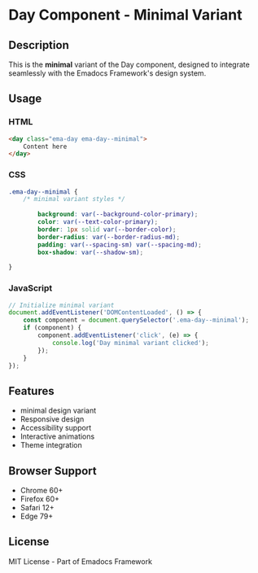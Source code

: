 # Day Component - Minimal Variant

## Description
This is the **minimal** variant of the Day component, designed to integrate seamlessly with the Emadocs Framework's design system.

## Usage

### HTML
```html
<day class="ema-day ema-day--minimal">
    Content here
</day>
```

### CSS
```css
.ema-day--minimal {
    /* minimal variant styles */
    
        background: var(--background-color-primary);
        color: var(--text-color-primary);
        border: 1px solid var(--border-color);
        border-radius: var(--border-radius-md);
        padding: var(--spacing-sm) var(--spacing-md);
        box-shadow: var(--shadow-sm);
    
}
```

### JavaScript
```javascript
// Initialize minimal variant
document.addEventListener('DOMContentLoaded', () => {
    const component = document.querySelector('.ema-day--minimal');
    if (component) {
        component.addEventListener('click', (e) => {
            console.log('Day minimal variant clicked');
        });
    }
});
```

## Features
- minimal design variant
- Responsive design
- Accessibility support
- Interactive animations
- Theme integration

## Browser Support
- Chrome 60+
- Firefox 60+
- Safari 12+
- Edge 79+

## License
MIT License - Part of Emadocs Framework

